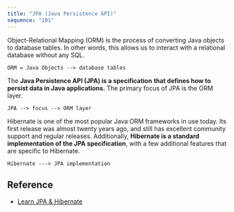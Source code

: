 ```yaml
---
title: "JPA (Java Persistence API)"
sequence: "101"
---
```


Object-Relational Mapping (ORM) is the process of converting Java objects to database tables.
In other words, this allows us to interact with a relational database without any SQL.

```text
ORM = Java Objects --> database tables
```

The **Java Persistence API (JPA) is a specification**
**that defines how to persist data in Java applications.**
The primary focus of JPA is the ORM layer.

```text
JPA --> focus --> ORM layer
```

Hibernate is one of the most popular Java ORM frameworks in use today.
Its first release was almost twenty years ago,
and still has excellent community support and regular releases.
Additionally, **Hibernate is a standard implementation of the JPA specification**,
with a few additional features that are specific to Hibernate.

```text
Hibernate ---> JPA implementation
```

## Reference

- [Learn JPA & Hibernate](https://www.baeldung.com/learn-jpa-hibernate)
